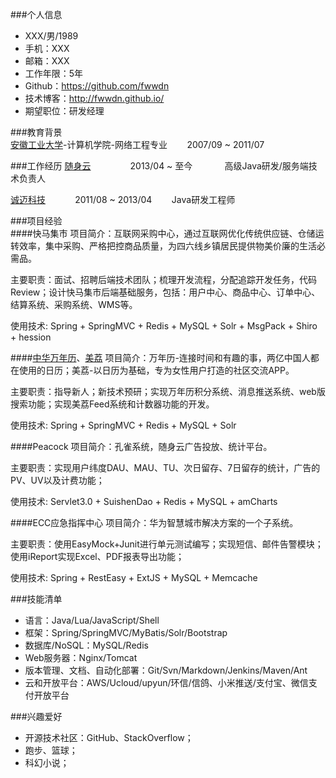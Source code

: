 ###个人信息                                                                                     
- XXX/男/1989
- 手机：XXX
- 邮箱：XXX
- 工作年限：5年
- Github：<https://github.com/fwwdn> 
- 技术博客：<http://fwwdn.github.io/>
- 期望职位：研发经理

###教育背景                                                                                                                                                                     
[安徽工业大学](http://www.ahut.edu.cn/)-计算机学院-网络工程专业 &nbsp;&nbsp;&nbsp;&nbsp;&nbsp;&nbsp; 2007/09 ~ 2011/07

###工作经历
[随身云](http://www.suishen.mobi/) &nbsp;&nbsp;&nbsp;&nbsp;&nbsp;&nbsp;&nbsp;&nbsp;&nbsp;&nbsp;&nbsp;&nbsp;&nbsp;&nbsp; 2013/04 ~ 至今 &nbsp;&nbsp;&nbsp;&nbsp;&nbsp;&nbsp;&nbsp;&nbsp;&nbsp;&nbsp;&nbsp; 高级Java研发/服务端技术负责人

[诚迈科技](http://cn.archermind.com/index.php) &nbsp;&nbsp;&nbsp;&nbsp;&nbsp;&nbsp;&nbsp;&nbsp;&nbsp;&nbsp; 2011/08 ~ 2013/04 &nbsp;&nbsp;&nbsp;&nbsp;&nbsp;&nbsp; Java研发工程师  
 
###项目经验  
####快马集市
项目简介：互联网采购中心，通过互联网优化传统供应链、仓储运转效率，集中采购、严格把控商品质量，为四六线乡镇居民提供物美价廉的生活必需品。

主要职责：面试、招聘后端技术团队；梳理开发流程，分配追踪开发任务，代码Review；设计快马集市后端基础服务，包括：用户中心、商品中心、订单中心、结算系统、采购系统、WMS等。

使用技术: Spring + SpringMVC + Redis + MySQL + Solr + MsgPack + Shiro + hession
                                                                       
####[中华万年历](http://www.zhwnl.cn/)、[美荔](http://meili.me/)
项目简介：万年历-连接时间和有趣的事，两亿中国人都在使用的日历；美荔-以日历为基础，专为女性用户打造的社区交流APP。

主要职责：指导新人；新技术预研；实现万年历积分系统、消息推送系统、web版搜索功能；实现美荔Feed系统和计数器功能的开发。

使用技术: Spring + SpringMVC + Redis + MySQL + Solr

####Peacock
项目简介：孔雀系统，随身云广告投放、统计平台。

主要职责：实现用户纬度DAU、MAU、TU、次日留存、7日留存的统计，广告的PV、UV以及计费功能；

使用技术: Servlet3.0 + SuishenDao + Redis + MySQL + amCharts
 
####ECC应急指挥中心
项目简介：华为智慧城市解决方案的一个子系统。

主要职责：使用EasyMock+Junit进行单元测试编写；实现短信、邮件告警模块；使用iReport实现Excel、PDF报表导出功能；

使用技术: Spring + RestEasy + ExtJS + MySQL + Memcache
 
###技能清单		                                                                                        
- 语言：Java/Lua/JavaScript/Shell
- 框架：Spring/SpringMVC/MyBatis/Solr/Bootstrap
- 数据库/NoSQL：MySQL/Redis
- Web服务器：Nginx/Tomcat
- 版本管理、文档、自动化部署：Git/Svn/Markdown/Jenkins/Maven/Ant 
- 云和开放平台：AWS/Ucloud/upyun/环信/信鸽、小米推送/支付宝、微信支付开放平台
 
###兴趣爱好					                                                                                       
- 开源技术社区：GitHub、StackOverflow；
- 跑步、篮球；
- 科幻小说；